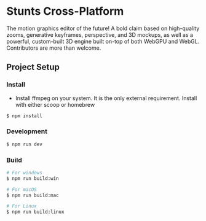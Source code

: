 # Stunts Cross-Platform

The motion graphics editor of the future! A bold claim based on high-quality zooms, generative keyframes, perspective, and 3D mockups, as well as a powerful, custom-built 3D engine built on-top of both WebGPU and WebGL. Contributors are more than welcome.

## Project Setup

### Install

- Install ffmpeg on your system. It is the only external requirement.
  Install with either scoop or homebrew

```bash
$ npm install
```

### Development

```bash
$ npm run dev
```

### Build

```bash
# For windows
$ npm run build:win

# For macOS
$ npm run build:mac

# For Linux
$ npm run build:linux
```
